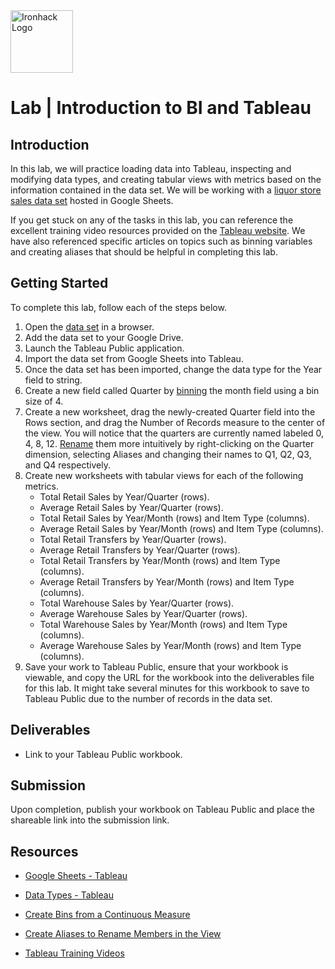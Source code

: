 <img src="https://bit.ly/2VnXWr2" alt="Ironhack Logo" width="100"/>

# Lab | Introduction to BI and Tableau

## Introduction

In this lab, we will practice loading data into Tableau, inspecting and modifying data types, and creating tabular views with metrics based on the information contained in the data set. We will be working with a [liquor store sales data set](https://docs.google.com/spreadsheets/d/1pQ2VFsuuwLqBstYYTY3fcZY32WLigw3Pzxnikkce6IA/edit?usp=sharing) hosted in Google Sheets.

If you get stuck on any of the tasks in this lab, you can reference the excellent training video resources provided on the [Tableau website](https://www.tableau.com/learn/training). We have also referenced specific articles on topics such as binning variables and creating aliases that should be helpful in completing this lab.

## Getting Started

To complete this lab, follow each of the steps below.

1. Open the [data set](https://docs.google.com/spreadsheets/d/1pQ2VFsuuwLqBstYYTY3fcZY32WLigw3Pzxnikkce6IA/edit?usp=sharing) in a browser.
2. Add the data set to your Google Drive.
3. Launch the Tableau Public application.
4. Import the data set from Google Sheets into Tableau.
5. Once the data set has been imported, change the data type for the Year field to string.
6. Create a new field called Quarter by [binning](https://onlinehelp.tableau.com/current/pro/desktop/en-us/calculations_bins.htm) the month field using a bin size of 4.
7. Create a new worksheet, drag the newly-created Quarter field into the Rows section, and drag the Number of Records measure to the center of the view. You will notice that the quarters are currently named labeled 0, 4, 8, 12. [Rename](https://onlinehelp.tableau.com/current/pro/desktop/en-us/datafields_fieldproperties_aliases_ex1editing.htm) them more intuitively by right-clicking on the Quarter dimension, selecting Aliases and changing their names to Q1, Q2, Q3, and Q4 respectively.
8. Create new worksheets with tabular views for each of the following metrics.
    - Total Retail Sales by Year/Quarter (rows).
    - Average Retail Sales by Year/Quarter (rows).
    - Total Retail Sales by Year/Month (rows) and Item Type (columns).
    - Average Retail Sales by Year/Month (rows) and Item Type (columns).
    - Total Retail Transfers by Year/Quarter (rows).
    - Average Retail Transfers by Year/Quarter (rows).
    - Total Retail Transfers by Year/Month (rows) and Item Type (columns).
    - Average Retail Transfers by Year/Month (rows) and Item Type (columns).
    - Total Warehouse Sales by Year/Quarter (rows).
    - Average Warehouse Sales by Year/Quarter (rows).
    - Total Warehouse Sales by Year/Month (rows) and Item Type (columns).
    - Average Warehouse Sales by Year/Month (rows) and Item Type (columns).
9. Save your work to Tableau Public, ensure that your workbook is viewable, and copy the URL for the workbook into the deliverables file for this lab. It might take several minutes for this workbook to save to Tableau Public due to the number of records in the data set.

## Deliverables

- Link to your Tableau Public workbook.

## Submission

Upon completion, publish your workbook on Tableau Public and place the shareable link into the submission link.

## Resources

- [Google Sheets - Tableau](https://onlinehelp.tableau.com/current/pro/desktop/en-us/examples_googlesheets.htm)

- [Data Types - Tableau](https://onlinehelp.tableau.com/current/pro/desktop/en-us/datafields_typesandroles_datatypes.htm)

- [Create Bins from a Continuous Measure](https://onlinehelp.tableau.com/current/pro/desktop/en-us/calculations_bins.htm)

- [Create Aliases to Rename Members in the View](https://onlinehelp.tableau.com/current/pro/desktop/en-us/datafields_fieldproperties_aliases_ex1editing.htm)

- [Tableau Training Videos](https://www.tableau.com/learn/training)
